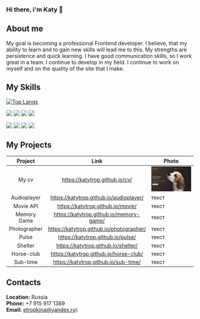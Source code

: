 ### Hi there, i'm Katy 👋

## **About me** ##

My goal is becoming a professional Frontend developer. I believe, that my ability to learn and to gain new skills will lead me to this. My strengths are persistence and quick learning. I have good communication skills, so I work great in a team. I continue to develop in my field. I continue to work on myself and on the quality of the site that I make.

## **My Skills** ##

[![Top Langs](https://github-readme-stats.vercel.app/api/top-langs/?username=Katytrop)](https://github.com/anuraghazra/github-readme-stats)

![](https://img.shields.io/badge/-HTML-black?style=for-the-badge&logo=HTML5&logoColor=red)
![](https://img.shields.io/badge/-CSS-black?style=for-the-badge&logo=CSS3&logoColor=blue)
![](https://img.shields.io/badge/-JavaScript-black?style=for-the-badge&logo=JavaScript&logoColor=yellow)
![](https://img.shields.io/badge/-Sass-black?style=for-the-badge&logo=Sass&logoColor=pink)
<!-- ![](https://img.shields.io/badge/-React-black?style=for-the-badge&logo=React&logoColor=cyan) -->
![](https://img.shields.io/badge/-GitHub-black?style=for-the-badge&logo=GitHub&logoColor=white)
![](https://img.shields.io/badge/-VS%20Code-black?style=for-the-badge&logo=visualstudiocode&logoColor=blue)
![](https://img.shields.io/badge/-Figma-black?style=for-the-badge&logo=Figma&logoColor=red)
![](https://img.shields.io/badge/-Photoshop-black?style=for-the-badge&logo=AdobePhotoshop&logoColor=blue)

## **My Projects** ##

Project|Link|Photo|
:-----------:|:------------:|-------------------|
| My cv | https://katytrop.github.io/cv/ | ![alt text](https://github.com/Katytrop/cv/blob/gh-pages/img/works/shelter.jpg "Title")|
| Audioplayer | https://katytrop.github.io/audioplayer/ | текст |
| Movie API | https://katytrop.github.io/movie/ | текст |
| Memory Game | https://katytrop.github.io/memory-game/ | текст |
| Photographer | https://katytrop.github.io/photographer/ | текст |
| Pulse | https://katytrop.github.io/pulse/ | текст |
| Shelter | https://katytrop.github.io/shelter/ | текст |
| Horse-club | https://katytrop.github.io/horse-club/ | текст |
| Sub-time | https://katytrop.github.io/sub-time/ | текст |

## **Contacts** ##
**Location:** Russia\
**Phone:** +7 915 917 1389\
**Email:** etropkina@yandex.ru\

